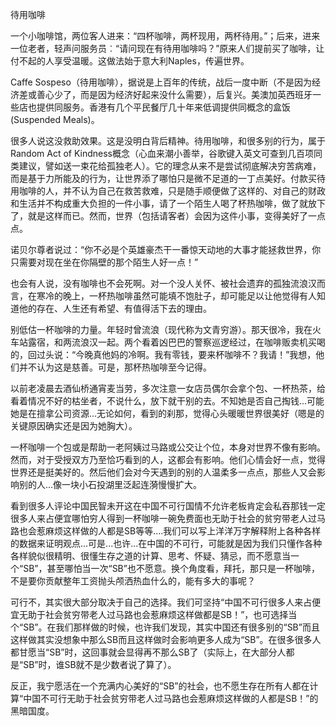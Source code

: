 待用咖啡

一个小咖啡馆，两位客人进来：“四杯咖啡，两杯现用，两杯待用。”；后来，进来一位老者，轻声问服务员︰“请问现在有待用咖啡吗？”原来人们提前买了咖啡，让付不起的人享受温暖。这做法始于意大利Naples，传遍世界。

Caffe Sospeso（待用咖啡），据说是上百年的传统，战后一度中断（不是因为经济差或善心少了，而是因为经济好起来没什么需要），后复兴。美澳加英西班牙一些店也提供同服务。香港有几个平民餐厅几十年来低调提供同概念的盒饭(Suspended Meals)。

很多人说这没救助效果。这是没明白背后精神。待用咖啡，和很多别的行为，属于Random Act of Kindness概念（心血来潮小善举，谷歌键入英文可查到几百项同类建议，譬如送一束花给孤独老人）。它的理念从来不是尝试彻底解决穷苦病难，而是基于力所能及的行为，让世界添了哪怕只是微不足道的一丁点美好。付款买待用咖啡的人，并不认为自己在救苦救难，只是随手顺便做了这样的、对自己的财政和生活并不构成重大负担的一件小事，请了一个陌生人喝了杯热咖啡，做了就放下了，就是这样而已。然而，世界（包括请客者）会因为这件小事，变得美好了一点点。

诺贝尔尊者说过：“你不必是个英雄豪杰干一番惊天动地的大事才能拯救世界，你只需要对现在坐在你隔壁的那个陌生人好一点！”

也会有人说，没有咖啡也不会死啊。对一个没人关怀、被社会遗弃的孤独流浪汉而言，在寒冷的晚上，一杯热咖啡虽然可能填不饱肚子，却可能足以让他觉得有人知道他的存在、人生还有希望、有值得活下去的理由。

别低估一杯咖啡的力量。年轻时曾流浪（现代称为文青穷游）。那天很冷，我在火车站露宿，和两流浪汉一起。两个看着凶巴巴的警察巡逻经过，在咖啡贩卖机买喝的，回过头说：“今晚真他妈的冷啊。我有零钱，要来杯咖啡不？我请！”我想，他们并不认为这是慈善。可是，那杯热咖啡至今记得。

以前老凌晨去酒仙桥通宵麦当劳，多次注意一女店员偶尔会拿个包、一杯热茶，给看着情况不好的枯坐者，不说什么，放下就干别的去。不知她是否自己掏钱...可能她是在擅拿公司资源...无论如何，看到的刹那，觉得心头暖暖世界很美好（嗯是的关键原因确实还是因为她胸大）。

一杯咖啡一个包或是帮助一老阿姨过马路或公交让个位，本身对世界不像有影响。然而，对于受授双方乃至恰巧看到的人，这都会有影响。他们心情会好一点，觉得世界还是挺美好的。然后他们会对今天遇到的别的人温柔多一点点，那些人又会影响别的人...像一块小石投湖里泛起连漪慢慢扩大。

看到很多人评论中国民智未开这在中国不可行国情不允许老板肯定会私吞那钱一定很多人来占便宜哪怕穷人得到一杯咖啡一碗免费面也无助于社会的贫穷带老人过马路也会惹麻烦这样做的人都是SB等等....我们可以写上洋洋万字解释附上各种各样的数据来证明观点...可是...也许...在中国的不可行，可能就是因为我们只懂作各种各样貌似很精明、很懂生存之道的计算、思考、怀疑、猜忌，而不愿意当一个“SB”，甚至哪怕当一次“SB”也不愿意。换个角度看，拜托，那只是一杯咖啡，不是要你贡献整年工资抛头颅洒热血什么的，能有多大的事呢？

可行不，其实很大部分取决于自己的选择。我们可坚持“中国不可行很多人来占便宜无助于社会贫穷带老人过马路也会惹麻烦这样做都是SB！”，也可选择当个“SB”。在我们那样做的时候，也许我们发现，其实中国还有很多别的“SB”而且这样做其实没想象中那么SB而且这样做时会影响更多人成为“SB”。在很多很多人都甘愿当“SB”时，这回事就会显得再不那么SB了（实际上，在大部分人都是“SB”时，谁SB就不是少数者说了算了）。

反正，我宁愿活在一个充满内心美好的“SB”的社会，也不愿生存在所有人都在计算“中国不可行无助于社会贫穷带老人过马路也会惹麻烦这样做的人都是SB！”的黑暗国度。
